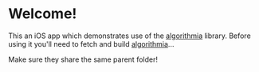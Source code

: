 # Welcome!

This an iOS app which demonstrates use of the [algorithmia](https://github.com/p15martin/algorithmia) library. Before using it you'll need to fetch and build [algorithmia](https://github.com/p15martin/algorithmia)...

Make sure they share the same parent folder!